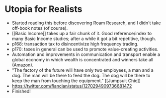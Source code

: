 # Utopia for Realists
- Started reading this before discovering Roam Research, and I didn't take off-book notes (of course).
- [[Basic Income]] takes up a fair chunk of it. Good reference/index to many Basic Income studies; after a while it got a bit repetitive, though.
- p168: transaction tax to disincentivize high frequency trading.
- p170: taxes in general can be used to promote value-creating activities.
- Automation and improvements in communication and transport enable a global economy in which wealth is concentrated and winners take all (Amazon).
- "The factory of the future will have only two employees, a man and a dog. The man will be there to feed the dog. The dog will be there to keep the man from touching the equipment." [[Jumpsuit Chic]]
- https://twitter.com/flancian/status/1270294909736681472
- Finished!
